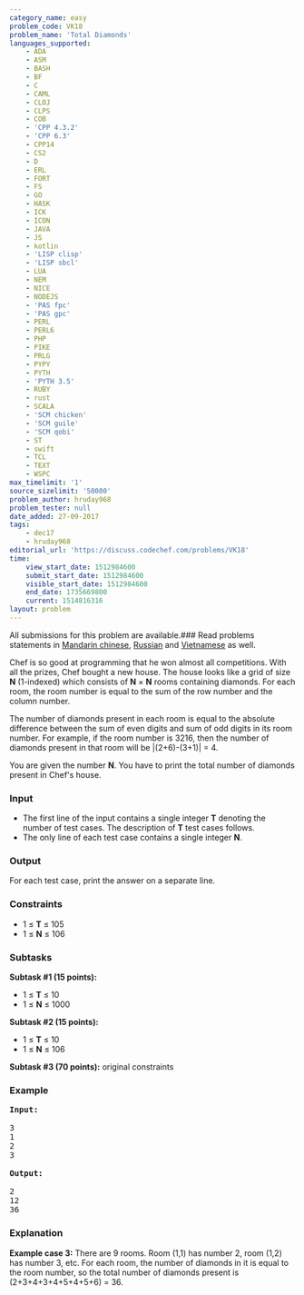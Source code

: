 ```yaml
---
category_name: easy
problem_code: VK18
problem_name: 'Total Diamonds'
languages_supported:
    - ADA
    - ASM
    - BASH
    - BF
    - C
    - CAML
    - CLOJ
    - CLPS
    - COB
    - 'CPP 4.3.2'
    - 'CPP 6.3'
    - CPP14
    - CS2
    - D
    - ERL
    - FORT
    - FS
    - GO
    - HASK
    - ICK
    - ICON
    - JAVA
    - JS
    - kotlin
    - 'LISP clisp'
    - 'LISP sbcl'
    - LUA
    - NEM
    - NICE
    - NODEJS
    - 'PAS fpc'
    - 'PAS gpc'
    - PERL
    - PERL6
    - PHP
    - PIKE
    - PRLG
    - PYPY
    - PYTH
    - 'PYTH 3.5'
    - RUBY
    - rust
    - SCALA
    - 'SCM chicken'
    - 'SCM guile'
    - 'SCM qobi'
    - ST
    - swift
    - TCL
    - TEXT
    - WSPC
max_timelimit: '1'
source_sizelimit: '50000'
problem_author: hruday968
problem_tester: null
date_added: 27-09-2017
tags:
    - dec17
    - hruday968
editorial_url: 'https://discuss.codechef.com/problems/VK18'
time:
    view_start_date: 1512984600
    submit_start_date: 1512984600
    visible_start_date: 1512984600
    end_date: 1735669800
    current: 1514816316
layout: problem
---
```

All submissions for this problem are available.### Read problems statements in [Mandarin chinese](http://www.codechef.com/download/translated/DEC17/mandarin/VK18.pdf), [Russian](http://www.codechef.com/download/translated/DEC17/russian/VK18.pdf) and [Vietnamese](http://www.codechef.com/download/translated/DEC17/vietnamese/VK18.pdf) as well.

Chef is so good at programming that he won almost all competitions. With all the prizes, Chef bought a new house. The house looks like a grid of size **N** (1-indexed) which consists of **N** × **N** rooms containing diamonds. For each room, the room number is equal to the sum of the row number and the column number.

The number of diamonds present in each room is equal to the absolute difference between the sum of even digits and sum of odd digits in its room number. For example, if the room number is 3216, then the number of diamonds present in that room will be |(2+6)-(3+1)| = 4.

You are given the number **N**. You have to print the total number of diamonds present in Chef's house.

### Input

- The first line of the input contains a single integer **T** denoting the number of test cases. The description of **T** test cases follows.
- The only line of each test case contains a single integer **N**.

### Output

For each test case, print the answer on a separate line.

### Constraints

- 1 ≤ **T** ≤ 105
- 1 ≤ **N** ≤ 106

### Subtasks

**Subtask #1 (15 points):**

- 1 ≤ **T** ≤ 10
- 1 ≤ **N** ≤ 1000

**Subtask #2 (15 points):**

- 1 ≤ **T** ≤ 10
- 1 ≤ **N** ≤ 106

**Subtask #3 (70 points):** original constraints

### Example

<pre><b>Input:</b>

3
1
2
3

<b>Output:</b>

2
12
36
</pre>
### Explanation

**Example case 3:** There are 9 rooms. Room (1,1) has number 2, room (1,2) has number 3, etc. For each room, the number of diamonds in it is equal to the room number, so the total number of diamonds present is (2+3+4+3+4+5+4+5+6) = 36.
